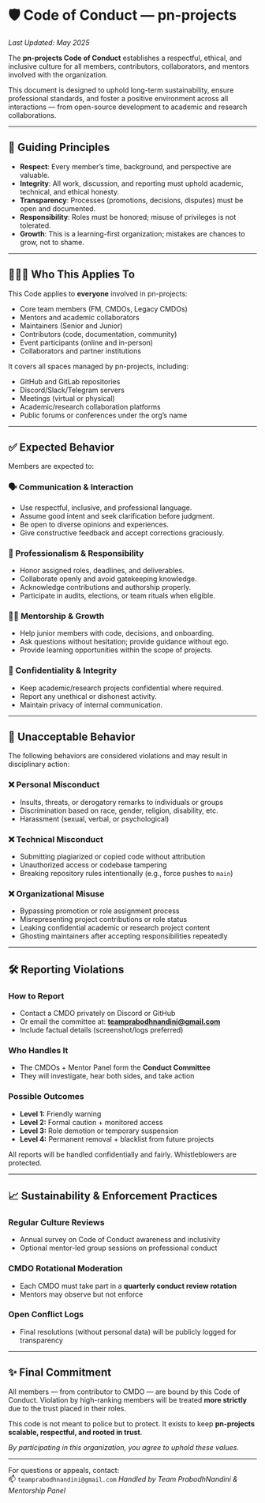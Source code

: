 # 🛡️ Code of Conduct — pn-projects

_Last Updated: May 2025_

The **pn-projects Code of Conduct** establishes a respectful, ethical, and inclusive culture for all members, contributors, collaborators, and mentors involved with the organization.

This document is designed to uphold long-term sustainability, ensure professional standards, and foster a positive environment across all interactions — from open-source development to academic and research collaborations.

---

## 🧭 Guiding Principles

- **Respect**: Every member’s time, background, and perspective are valuable.
- **Integrity**: All work, discussion, and reporting must uphold academic, technical, and ethical honesty.
- **Transparency**: Processes (promotions, decisions, disputes) must be open and documented.
- **Responsibility**: Roles must be honored; misuse of privileges is not tolerated.
- **Growth**: This is a learning-first organization; mistakes are chances to grow, not to shame.

---

## 🧑‍🤝‍🧑 Who This Applies To

This Code applies to **everyone** involved in pn-projects:

- Core team members (FM, CMDOs, Legacy CMDOs)
- Mentors and academic collaborators
- Maintainers (Senior and Junior)
- Contributors (code, documentation, community)
- Event participants (online and in-person)
- Collaborators and partner institutions

It covers all spaces managed by pn-projects, including:
- GitHub and GitLab repositories
- Discord/Slack/Telegram servers
- Meetings (virtual or physical)
- Academic/research collaboration platforms
- Public forums or conferences under the org’s name

---

## ✅ Expected Behavior

Members are expected to:

### 🗣️ Communication & Interaction
- Use respectful, inclusive, and professional language.
- Assume good intent and seek clarification before judgment.
- Be open to diverse opinions and experiences.
- Give constructive feedback and accept corrections graciously.

### 💼 Professionalism & Responsibility
- Honor assigned roles, deadlines, and deliverables.
- Collaborate openly and avoid gatekeeping knowledge.
- Acknowledge contributions and authorship properly.
- Participate in audits, elections, or team rituals when eligible.

### 🧑‍🏫 Mentorship & Growth
- Help junior members with code, decisions, and onboarding.
- Ask questions without hesitation; provide guidance without ego.
- Provide learning opportunities within the scope of projects.

### 🔐 Confidentiality & Integrity
- Keep academic/research projects confidential where required.
- Report any unethical or dishonest activity.
- Maintain privacy of internal communication.

---

## 🚫 Unacceptable Behavior

The following behaviors are considered violations and may result in disciplinary action:

### ❌ Personal Misconduct
- Insults, threats, or derogatory remarks to individuals or groups
- Discrimination based on race, gender, religion, disability, etc.
- Harassment (sexual, verbal, or psychological)

### ❌ Technical Misconduct
- Submitting plagiarized or copied code without attribution
- Unauthorized access or codebase tampering
- Breaking repository rules intentionally (e.g., force pushes to `main`)

### ❌ Organizational Misuse
- Bypassing promotion or role assignment process
- Misrepresenting project contributions or role status
- Leaking confidential academic or research project content
- Ghosting maintainers after accepting responsibilities repeatedly

---

## 🛠️ Reporting Violations

### How to Report
- Contact a CMDO privately on Discord or GitHub
- Or email the committee at: **teamprabodhnandini@gmail.com**
- Include factual details (screenshot/logs preferred)

### Who Handles It
- The CMDOs + Mentor Panel form the **Conduct Committee**
- They will investigate, hear both sides, and take action

### Possible Outcomes
- **Level 1:** Friendly warning
- **Level 2:** Formal caution + monitored access
- **Level 3:** Role demotion or temporary suspension
- **Level 4:** Permanent removal + blacklist from future projects

All reports will be handled confidentially and fairly. Whistleblowers are protected.

---

## 📈 Sustainability & Enforcement Practices

### Regular Culture Reviews
- Annual survey on Code of Conduct awareness and inclusivity
- Optional mentor-led group sessions on professional conduct

### CMDO Rotational Moderation
- Each CMDO must take part in a **quarterly conduct review rotation**
- Mentors may observe but not enforce

### Open Conflict Logs
- Final resolutions (without personal data) will be publicly logged for transparency

---

## ✨ Final Commitment

All members — from contributor to CMDO — are bound by this Code of Conduct. Violation by high-ranking members will be treated **more strictly** due to the trust placed in their roles.

This code is not meant to police but to protect. It exists to keep **pn-projects scalable, respectful, and rooted in trust**.

_By participating in this organization, you agree to uphold these values._

---

For questions or appeals, contact:  
📫 `teamprabodhnandini@gmail.com`
_Handled by Team PrabodhNandini & Mentorship Panel_
